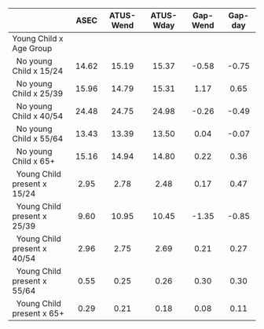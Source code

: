
|                      |         ASEC |    ATUS-Wend |    ATUS-Wday |     Gap-Wend |      Gap-day |
| -------------------- | :----------: | :----------: | :----------: | :----------: | :----------: |
| Young Child x Age Group |              |              |              |              |              |
| &nbsp;&nbsp;No young Child x 15/24 |        14.62 |        15.19 |        15.37 |        -0.58 |        -0.75 |
| &nbsp;&nbsp;No young Child x 25/39 |        15.96 |        14.79 |        15.31 |         1.17 |         0.65 |
| &nbsp;&nbsp;No young Child x 40/54 |        24.48 |        24.75 |        24.98 |        -0.26 |        -0.49 |
| &nbsp;&nbsp;No young Child x 55/64 |        13.43 |        13.39 |        13.50 |         0.04 |        -0.07 |
| &nbsp;&nbsp;No young Child x 65+ |        15.16 |        14.94 |        14.80 |         0.22 |         0.36 |
| &nbsp;&nbsp;Young Child present x 15/24 |         2.95 |         2.78 |         2.48 |         0.17 |         0.47 |
| &nbsp;&nbsp;Young Child present x 25/39 |         9.60 |        10.95 |        10.45 |        -1.35 |        -0.85 |
| &nbsp;&nbsp;Young Child present x 40/54 |         2.96 |         2.75 |         2.69 |         0.21 |         0.27 |
| &nbsp;&nbsp;Young Child present x 55/64 |         0.55 |         0.25 |         0.26 |         0.30 |         0.30 |
| &nbsp;&nbsp;Young Child present x 65+ |         0.29 |         0.21 |         0.18 |         0.08 |         0.11 |

